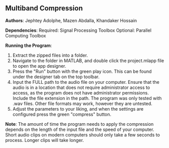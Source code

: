 <h2>Multiband Compression</h2>

**Authors**: Jephtey Adolphe, Mazen Abdalla, Khandaker Hossain

**Dependencies**:
   Required: Signal Processing Toolbox
   Optional: Parallel Computing Toolbox
 
**Running the Program**:
1. Extract the zipped files into a folder.
2. Navigate to the folder in MATLAB, and double click the project.mlapp file to open the app designer.
3. Press the "Run" button with the green play icon. This can be found under the designer tab on the top toolbar.
4. Input the FULL path to the audio file on your computer. Ensure that the audio is in a location that does not require administrator access to access, as the program does not have administrator permissions. Include the file extension in the path. The program was only tested with .wav files. Other file formats may work, however they are untested.
5. Adjust the parameters to your liking, and when the settings are configured press the green "compress" button.
	   
**Note**: The amount of time the program needs to apply the compression depends on the length of the input file and the speed of your computer. Short audio clips on modern computers should only take a few seconds to process. Longer clips will take longer.
